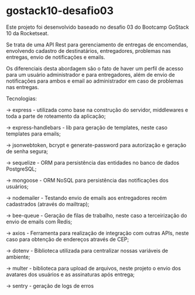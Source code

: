 # gostack10-desafio03

Este projeto foi desenvolvido baseado no desafio 03 do Bootcamp GoStack 10 da Rocketseat.

Se trata de uma API Rest para gerenciamento de entregas de encomendas, envolvendo cadastro de destinatários, entregadores, problemas nas entregas, envio de notificações e emails.

Os diferenciais desta abordagem são o fato de haver um perfil de acesso para um usuário administrador e para entregadores, além de envio de notificações para ambos e email ao administrador em caso de problemas nas entregas.

Tecnologias:

-> express - utilizada como base na construção do servidor, middlewares e toda a parte de roteamento da aplicação;

-> express-handlebars - lib para geração de templates, neste caso templates para emails;

-> jsonwebtoken, bcrypt e generate-password para autorização e geração de senha segura;

-> sequelize - ORM para persistência das entidades no banco de dados PostgreSQL;

-> mongoose - ORM NoSQL para persistência das notificações dos usuários;

-> nodemailer - Testando envio de emails aos entregadores recém cadastrados (através do mailtrap);

-> bee-queue - Geração de filas de trabalho, neste caso a terceirização do envio de emails com Redis;

-> axios - Ferramenta para realização de integração com outras APIs, neste caso para obtenção de endereços através de CEP;

-> dotenv - Biblioteca utilizada para centralizar nossas variáveis de ambiente;

-> multer - biblioteca para upload de arquivos, neste projeto o envio dos avatares dos usuários e as assinaturas após entrega;

-> sentry - geração de logs de erros




